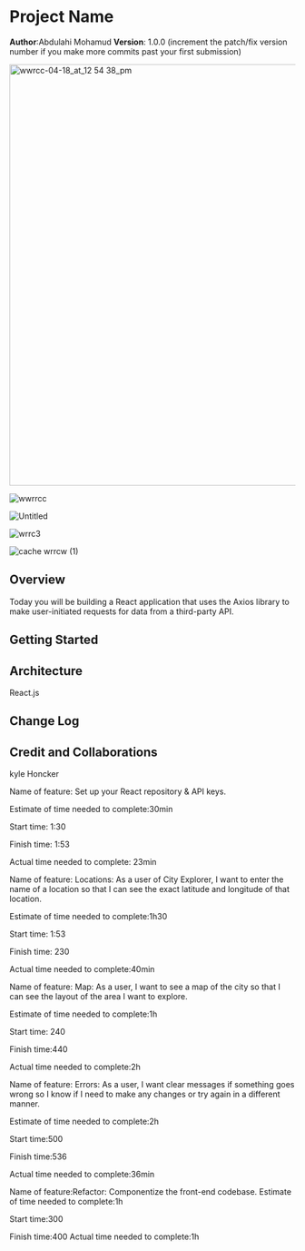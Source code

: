 # Project Name

**Author**:Abdulahi Mohamud
**Version**: 1.0.0 (increment the patch/fix version number if you make more commits past your first submission)


<img width="742" alt="wwrcc-04-18_at_12 54 38_pm" src="https://user-images.githubusercontent.com/80485424/164085536-ec29d396-aa10-4374-b643-19bcb16bcb29.png">

![wwrrcc](https://user-images.githubusercontent.com/80485424/164380637-6f806049-1e62-4a87-8f61-a383c4eb58a2.jpg)

![Untitled](https://user-images.githubusercontent.com/80485424/164380491-9115e993-e6bd-4593-9abb-293efeab41b0.jpg)

![wrrc3](https://user-images.githubusercontent.com/80485424/164583560-5e3adb9e-adac-49fd-bd8a-dcb0286356a3.jpg)

![cache wrrcw (1)](https://user-images.githubusercontent.com/80485424/164872615-47383b09-5119-4c8c-863a-064e92ce4364.jpg)

## Overview
<!-- Provide a high level overview of what this application is and why you are building it, beyond the fact that it's an assignment for this class. (i.e. What's your problem domain?) -->
Today you will be building a React application that uses the Axios library to make user-initiated requests for data from a third-party API.

## Getting Started
<!-- What are the steps that a user must take in order to build this app on their own machine and get it running? -->

## Architecture
<!-- Provide a detailed description of the application design. What technologies (languages, libraries, etc) you're using, and any other relevant design information. --> React.js

## Change Log
<!-- Use this area to document the iterative changes made to your application as each feature is successfully implemented. Use time stamps. Here's an example:

01-01-2001 4:59pm - Application now has a fully-functional express server, with a GET route for the location resource. -->

## Credit and Collaborations

 kyle Honcker


Name of feature: Set up your React repository & API keys.

Estimate of time needed to complete:30min

Start time: 1:30

Finish time: 1:53

Actual time needed to complete: 23min




Name of feature: Locations: As a user of City Explorer, I want to enter the name of a location so that I can see the exact latitude and longitude of that location.

Estimate of time needed to complete:1h30

Start time: 1:53

Finish time: 230

Actual time needed to complete:40min




Name of feature:  Map: As a user, I want to see a map of the city so that I can see the layout of the area I want to explore.

Estimate of time needed to complete:1h

Start time: 240

Finish time:440

Actual time needed to complete:2h


Name of feature: Errors: As a user, I want clear messages if something goes wrong so I know if I need to make any changes or try again in a different manner.

Estimate of time needed to complete:2h

Start time:500 

Finish time:536

Actual time needed to complete:36min


Name of feature:Refactor: Componentize the front-end codebase.
Estimate of time needed to complete:1h

Start time:300

Finish time:400
Actual time needed to complete:1h
